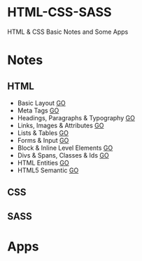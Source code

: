 # HTML-CSS-SASS
HTML &amp; CSS Basic Notes and Some Apps

# Notes
## HTML
* Basic Layout [GO]()
* Meta Tags [GO]()
* Headings, Paragraphs & Typography [GO]()
* Links, Images & Attributes [GO]()
* Lists & Tables [GO]()
* Forms & Input [GO]()
* Block & Inline Level Elements [GO]()
* Divs & Spans, Classes & Ids [GO]()
* HTML Entities [GO]()
* HTML5 Semantic [GO]()

## CSS


## SASS


# Apps
